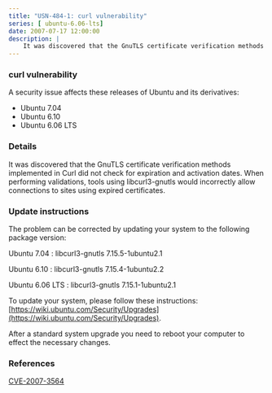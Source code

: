 ```yaml
---
title: "USN-484-1: curl vulnerability"
series: [ ubuntu-6.06-lts]
date: 2007-07-17 12:00:00
description: |
    It was discovered that the GnuTLS certificate verification methods implemented in Curl did not check for expiration and activation dates. When performing validations, tools using libcurl3-gnutls would incorrectly allow connections to sites using expired certificates.
--- 
```

 
### curl vulnerability

A security issue affects these releases of Ubuntu and its derivatives:

* Ubuntu 7.04
* Ubuntu 6.10
* Ubuntu 6.06 LTS

### Details

It was discovered that the GnuTLS certificate verification methods implemented in Curl did not check for expiration and activation dates. When performing validations, tools using libcurl3-gnutls would incorrectly allow connections to sites using expired certificates.

### Update instructions

The problem can be corrected by updating your system to the following package version:

Ubuntu 7.04
 : libcurl3-gnutls <span>7.15.5-1ubuntu2.1</span>

Ubuntu 6.10
 : libcurl3-gnutls <span>7.15.4-1ubuntu2.2</span>

Ubuntu 6.06 LTS
 : libcurl3-gnutls <span>7.15.1-1ubuntu2.1</span>

To update your system, please follow these instructions: [https://wiki.ubuntu.com/Security/Upgrades](https://wiki.ubuntu.com/Security/Upgrades).

After a standard system upgrade you need to reboot your computer to effect the necessary changes.

### References

 [CVE-2007-3564](http://people.ubuntu.com/~ubuntu-security/cve/CVE-2007-3564)
 
